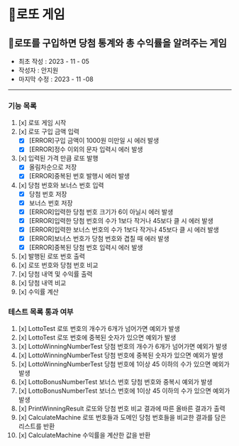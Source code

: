 🎱로또 게임
=======
🎱로또를 구입하면 당첨 통계와 총 수익률을 알려주는 게임
-------------
* 최초 작성 : 2023 - 11 - 05
* 작성자 : 안지원
* 마지막 수정 : 2023 - 11 -08
--------------
### 기능 목록
1. [x] 로또 게임 시작
2. [x] 로또 구입 금액 입력
   * [x] [ERROR]구입 금액이 1000원 미만일 시 에러 발생
   * [x] [ERROR]정수 이외의 문자 입력시 에러 발생
3. [x] 입력된 가격 만큼 로또 발행
   * [x] 올림차순으로 저장
   * [x] [ERROR]중복된 번호 발행시 에러 발생
4. [x] 당첨 번호와 보너스 번호 입력
   * [x] 당첨 번호 저장
   * [x] 보너스 번호 저장
   * [x] [ERROR]입력한 당첨 번호 크기가 6이 아닐시 에러 발생
   * [x] [ERROR]입력한 당첨 번호의 수가 1보다 작거나 45보다 클 시 에러 발생
   * [x] [ERROR]입력한 보너스 번호의 수가 1보다 작거나 45보다 클 시 에러 발생
   * [x] [ERROR]보너스 번호가 당첨 번호와 겹칠 때 에러 발생
   * [x] [ERROR]중복된 당첨 번호 입력시 에러 발생
5. [x] 발행된 로또 번호 출력
6. [x] 로또 번호와 당첨 번호 비교
7. [x] 당첨 내역 및 수익률 출력
8. [x] 당첨 내역 비교
9. [x] 수익률 계산


### 테스트 목록 통과 여부
1. [x] LottoTest 로또 번호의 개수가 6개가 넘어가면 예외가 발생 
2. [x] LottoTest 로또 번호에 중복된 숫자가 있으면 예외가 발생
3. [x] LottoWinningNumberTest 당첨 번호의 개수가 6개가 넘어가면 예외가 발생
4. [x] LottoWinningNumberTest 당첨 번호에 중복된 숫자가 있으면 예외가 발생
5. [x] LottoWinningNumberTest 당첨 번호에 1이상 45 이하의 수가 있으면 예외가 발생
6. [x] LottoBonusNumberTest 보너스 번호 당첨 번호와 중복시 예외가 발생
7. [x] LottoBonusNumberTest 보너스 번호에 1이상 45 이하의 수가 있으면 예외가 발생
8. [x] PrintWinningResult 로또와 당첨 번호 비교 결과에 따른 올바른 결과가 출력
9. [x] CalculateMachine 로또 번호들과 도메인 당첨 번호들을 비교한 결과를 담은 리스트를 반환
10. [x] CalculateMachine 수익률을 계산한 값을 반환